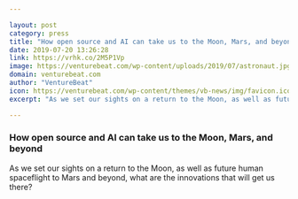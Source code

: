 ```yaml
---

layout: post
category: press
title: "How open source and AI can take us to the Moon, Mars, and beyond"
date: 2019-07-20 13:26:28
link: https://vrhk.co/2M5P1Vp
image: https://venturebeat.com/wp-content/uploads/2019/07/astronaut.jpg?w=1200&strip=all
domain: venturebeat.com
author: "VentureBeat"
icon: https://venturebeat.com/wp-content/themes/vb-news/img/favicon.ico
excerpt: "As we set our sights on a return to the Moon, as well as future human spaceflight to Mars and beyond, what are the innovations that will get us there?"

---
```


### How open source and AI can take us to the Moon, Mars, and beyond

As we set our sights on a return to the Moon, as well as future human spaceflight to Mars and beyond, what are the innovations that will get us there?